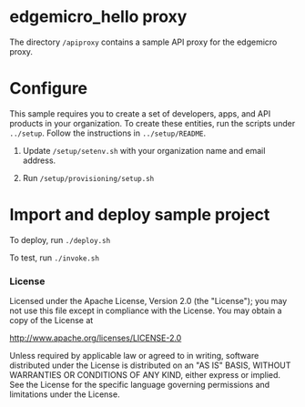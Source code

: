 # edgemicro_hello proxy

The directory `/apiproxy` contains a sample API proxy for the edgemicro proxy.

# Configure

This sample requires you to create a set of developers, apps, and API products in your organization. To create these entities, run the scripts under `../setup`. Follow the instructions in `../setup/README`.


1. Update `/setup/setenv.sh` with your organization name and email address.

2. Run `/setup/provisioning/setup.sh`

# Import and deploy sample project

To deploy, run `./deploy.sh`

To test, run `./invoke.sh`

### License

Licensed under the Apache License, Version 2.0 (the "License"); you may not use
this file except in compliance with the License. You may obtain a copy
of the License at

http://www.apache.org/licenses/LICENSE-2.0

Unless required by applicable law or agreed to in writing, software
distributed under the License is distributed on an "AS IS" BASIS,
WITHOUT WARRANTIES OR CONDITIONS OF ANY KIND, either express or implied.
See the License for the specific language governing permissions and
limitations under the License.
